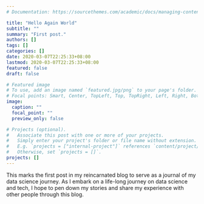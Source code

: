 ```yaml
---
# Documentation: https://sourcethemes.com/academic/docs/managing-content/

title: "Hello Again World"
subtitle: ""
summary: "First post."
authors: []
tags: []
categories: []
date: 2020-03-07T22:25:33+08:00
lastmod: 2020-03-07T22:25:33+08:00
featured: false
draft: false

# Featured image
# To use, add an image named `featured.jpg/png` to your page's folder.
# Focal points: Smart, Center, TopLeft, Top, TopRight, Left, Right, BottomLeft, Bottom, BottomRight.
image:
  caption: ""
  focal_point: ""
  preview_only: false

# Projects (optional).
#   Associate this post with one or more of your projects.
#   Simply enter your project's folder or file name without extension.
#   E.g. `projects = ["internal-project"]` references `content/project/deep-learning/index.md`.
#   Otherwise, set `projects = []`.
projects: []
---
```


This marks the first post in my reincarnated blog to serve as a journal of my data science journey. As I embark on a life-long journey on data science and tech, I hope to pen down my stories and share my experience with other people through this blog.
